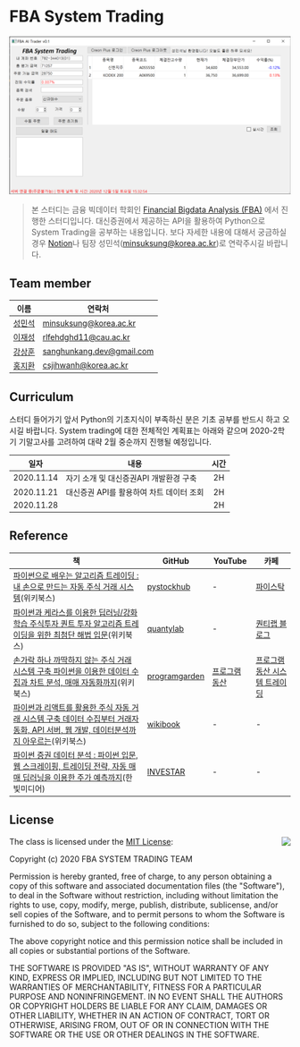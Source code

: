 # FBA System Trading

![](./img/example.png)

> 본 스터디는 금융 빅데이터 학회인 [Financial Bigdata Analysis (FBA)](http://fbatrading.com/) 에서 진행한 스터디입니다. 대신증권에서 제공하는 API을 활용하여 Python으로 System Trading을 공부하는 내용입니다. 보다 자세한 내용에 대해서 궁금하실 경우 [Notion](https://www.notion.so/minsuksung/FBA-System-Trading-fcb5717a7b414cd883c81a1717e14056)나 팀장 성민석(minsuksung@korea.ac.kr)로 연락주시길 바랍니다.

## Team member
|이름|연락처|
|---|---|
|[성민석](https://github.com/minsuk-sung/)|minsuksung@korea.ac.kr|
|[이재성](https://github.com/minsuk-sung/)|rlfehdghd11@cau.ac.kr|
|[강상훈](https://github.com/minsuk-sung/)|sanghunkang.dev@gmail.com|
|[홍지환](https://github.com/minsuk-sung/)|csjihwanh@korea.ac.kr|

## Curriculum
스터디 들어가기 앞서 Python의 기초지식이 부족하신 분은 기초 공부를 반드시 하고 오시길 바랍니다. System trading에 대한 전체적인 계획표는 아래와 같으며 2020-2학기 기말고사를 고려하여 대략 2월 중순까지 진행될 예정입니다.

|일자|내용|시간|
|---|---|:---:|
|2020.11.14|자기 소개 및 대신증권API 개발환경 구축|2H|
|2020.11.21|대신증권 API를 활용하여 차트 데이터 조회|2H|
|2020.11.28||2H|

## Reference
|책|GitHub|YouTube|카페|
|---|---|---|---|
|[파이썬으로 배우는 알고리즘 트레이딩 : 내 손으로 만드는 자동 주식 거래 시스템](http://www.kyobobook.co.kr/product/detailViewKor.laf?ejkGb=KOR&mallGb=KOR&barcode=9791158391461&orderClick=LAG&Kc=)(위키북스)|[pystockhub](https://github.com/pystockhub/book)|-|[파이스탁](https://cafe.naver.com/pystock)|
|[파이썬과 케라스를 이용한 딥러닝/강화학습 주식투자 퀀트 투자 알고리즘 트레이딩을 위한 최첨단 해법 입문](http://www.kyobobook.co.kr/product/detailViewKor.laf?mallGb=KOR&ejkGb=KOR&barcode=9791158392031&orderClick=JAj)(위키북스)|[quantylab](https://github.com/quantylab/rltrader)|-|[퀀티랩 블로그](http://blog.quantylab.com/pages/rltrader.html)|
|[손가락 하나 까딱하지 않는 주식 거래 시스템 구축 파이썬을 이용한 데이터 수집과 차트 분석, 매매 자동화까지](http://www.kyobobook.co.kr/product/detailViewKor.laf?mallGb=KOR&ejkGb=KOR&barcode=9791158392024&orderClick=JAj)(위키북스)|[programgarden](https://github.com/programgarden/book)|[프로그램동산](https://www.youtube.com/channel/UCq7fsrxP6oi6vnYgPkw92jg)|[프로그램동산 시스템 트레이딩](https://cafe.naver.com/programgarden)|
|[파이썬과 리액트를 활용한 주식 자동 거래 시스템 구축 데이터 수집부터 거래자동화, API 서버, 웹 개발, 데이터분석까지 아우르는](http://www.kyobobook.co.kr/product/detailViewKor.laf?mallGb=KOR&ejkGb=KOR&barcode=9791158391881&orderClick=JAj)(위키북스)|[wikibook](https://github.com/wikibook/stock-trading)|-|-|
|[파이썬 증권 데이터 분석 : 파이썬 입문, 웹 스크레이핑, 트레이딩 전략, 자동 매매 딥러닝을 이용한 주가 예측까지](http://www.kyobobook.co.kr/product/detailViewKor.laf?ejkGb=KOR&mallGb=KOR&barcode=9791162243206&orderClick=LAG&Kc=)(한빛미디어)|[INVESTAR](https://github.com/INVESTAR/StockAnalysisInPython)|-|-|

## License

<img align="right" src="http://opensource.org/trademarks/opensource/OSI-Approved-License-100x137.png">

The class is licensed under the [MIT License](http://opensource.org/licenses/MIT):

Copyright (c) 2020 FBA SYSTEM TRADING TEAM

Permission is hereby granted, free of charge, to any person obtaining a copy of this software and associated documentation files (the "Software"), to deal in the Software without restriction, including without limitation the rights to use, copy, modify, merge, publish, distribute, sublicense, and/or sell copies of the Software, and to permit persons to whom the Software is furnished to do so, subject to the following conditions:

The above copyright notice and this permission notice shall be included in all copies or substantial portions of the Software.

THE SOFTWARE IS PROVIDED "AS IS", WITHOUT WARRANTY OF ANY KIND, EXPRESS OR IMPLIED, INCLUDING BUT NOT LIMITED TO THE WARRANTIES OF MERCHANTABILITY, FITNESS FOR A PARTICULAR PURPOSE AND NONINFRINGEMENT. IN NO EVENT SHALL THE AUTHORS OR COPYRIGHT HOLDERS BE LIABLE FOR ANY CLAIM, DAMAGES OR OTHER LIABILITY, WHETHER IN AN ACTION OF CONTRACT, TORT OR OTHERWISE, ARISING FROM, OUT OF OR IN CONNECTION WITH THE SOFTWARE OR THE USE OR OTHER DEALINGS IN THE SOFTWARE.